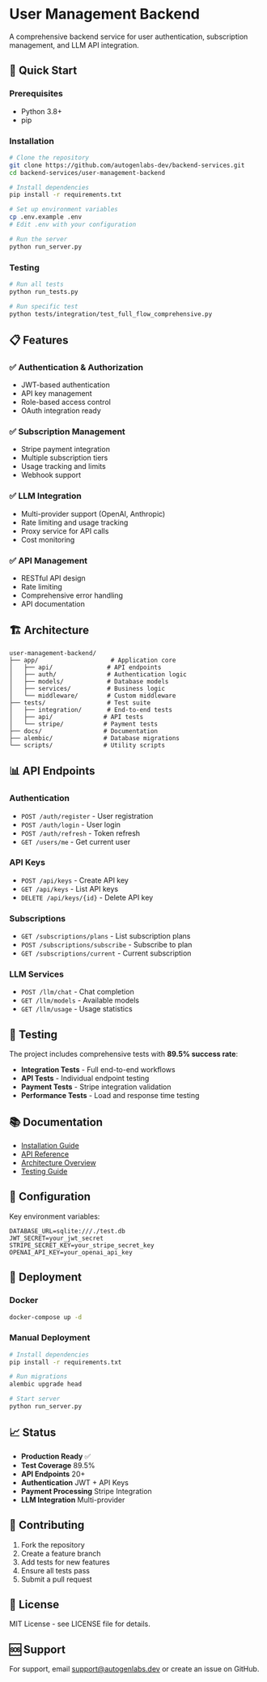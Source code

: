 # User Management Backend

A comprehensive backend service for user authentication, subscription management, and LLM API integration.

## 🚀 Quick Start

### Prerequisites
- Python 3.8+
- pip

### Installation
```bash
# Clone the repository
git clone https://github.com/autogenlabs-dev/backend-services.git
cd backend-services/user-management-backend

# Install dependencies
pip install -r requirements.txt

# Set up environment variables
cp .env.example .env
# Edit .env with your configuration

# Run the server
python run_server.py
```

### Testing
```bash
# Run all tests
python run_tests.py

# Run specific test
python tests/integration/test_full_flow_comprehensive.py
```

## 📋 Features

### ✅ Authentication & Authorization
- JWT-based authentication
- API key management
- Role-based access control
- OAuth integration ready

### ✅ Subscription Management
- Stripe payment integration
- Multiple subscription tiers
- Usage tracking and limits
- Webhook support

### ✅ LLM Integration
- Multi-provider support (OpenAI, Anthropic)
- Rate limiting and usage tracking
- Proxy service for API calls
- Cost monitoring

### ✅ API Management
- RESTful API design
- Rate limiting
- Comprehensive error handling
- API documentation

## 🏗️ Architecture

```
user-management-backend/
├── app/                    # Application core
│   ├── api/               # API endpoints
│   ├── auth/              # Authentication logic
│   ├── models/            # Database models
│   ├── services/          # Business logic
│   └── middleware/        # Custom middleware
├── tests/                 # Test suite
│   ├── integration/       # End-to-end tests
│   ├── api/              # API tests
│   └── stripe/           # Payment tests
├── docs/                 # Documentation
├── alembic/              # Database migrations
└── scripts/              # Utility scripts
```

## 📊 API Endpoints

### Authentication
- `POST /auth/register` - User registration
- `POST /auth/login` - User login
- `POST /auth/refresh` - Token refresh
- `GET /users/me` - Get current user

### API Keys
- `POST /api/keys` - Create API key
- `GET /api/keys` - List API keys
- `DELETE /api/keys/{id}` - Delete API key

### Subscriptions
- `GET /subscriptions/plans` - List subscription plans
- `POST /subscriptions/subscribe` - Subscribe to plan
- `GET /subscriptions/current` - Current subscription

### LLM Services
- `POST /llm/chat` - Chat completion
- `GET /llm/models` - Available models
- `GET /llm/usage` - Usage statistics

## 🧪 Testing

The project includes comprehensive tests with **89.5% success rate**:

- **Integration Tests** - Full end-to-end workflows
- **API Tests** - Individual endpoint testing  
- **Payment Tests** - Stripe integration validation
- **Performance Tests** - Load and response time testing

## 📚 Documentation

- [Installation Guide](docs/INSTALLATION.md)
- [API Reference](docs/API_REFERENCE.md)
- [Architecture Overview](docs/ARCHITECTURE.md)
- [Testing Guide](docs/TESTING.md)

## 🔧 Configuration

Key environment variables:
```env
DATABASE_URL=sqlite:///./test.db
JWT_SECRET=your_jwt_secret
STRIPE_SECRET_KEY=your_stripe_secret_key
OPENAI_API_KEY=your_openai_api_key
```

## 🚀 Deployment

### Docker
```bash
docker-compose up -d
```

### Manual Deployment
```bash
# Install dependencies
pip install -r requirements.txt

# Run migrations
alembic upgrade head

# Start server
python run_server.py
```

## 📈 Status

- **Production Ready** ✅
- **Test Coverage** 89.5%
- **API Endpoints** 20+
- **Authentication** JWT + API Keys
- **Payment Processing** Stripe Integration
- **LLM Integration** Multi-provider

## 🤝 Contributing

1. Fork the repository
2. Create a feature branch
3. Add tests for new features
4. Ensure all tests pass
5. Submit a pull request

## 📄 License

MIT License - see LICENSE file for details.

## 🆘 Support

For support, email support@autogenlabs.dev or create an issue on GitHub.
